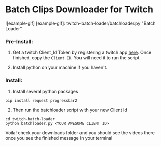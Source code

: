 # Batch Clips Downloader for Twitch
![example-gif]
[example-gif]: twitch-batch-loader/batchloader.py "Batch Loader"

### Pre-Install:

1) Get a twitch Client_Id Token by registering a twitch app [here](https://dev.twitch.tv/dashboard/apps/create).
Once finished, copy the `Client ID`. You will need it to run the script.

2) Install python on your machine if you haven't.

### Install:

1) Install several python packages
```
pip install request progressbar2
```

2) Then run the batchloader script with your new Client Id
```
cd twitch-batch-loader
python batchloader.py <YOUR AWESOME CLIENT ID>
```

Voila! check your downloads folder and you should see the videos there once you see the finished message in your terminal